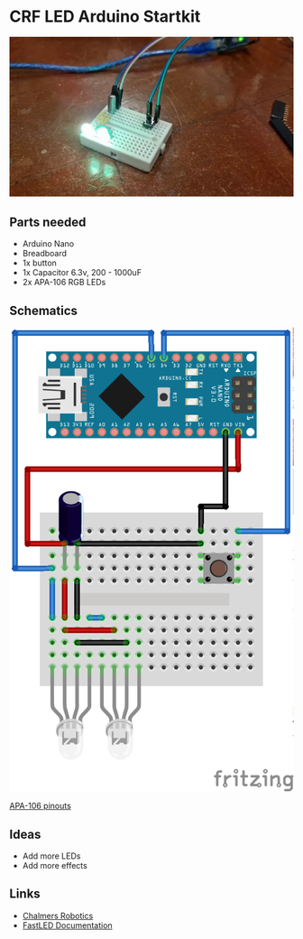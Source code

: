 # CRF LED Arduino Startkit

![LED](./led.webp)

## Parts needed

* Arduino Nano
* Breadboard
* 1x button
* 1x Capacitor 6.3v, 200 - 1000uF
* 2x APA-106 RGB LEDs

## Schematics

![Schematics](./startkit_led_bb.png)

[APA-106 pinouts](https://community.element14.com/resized-image/__size/600x600/__key/communityserver-discussions-components-files/215/contentimage_5F00_193552.jpg)

## Ideas

* Add more LEDs
* Add more effects 

## Links

* [Chalmers Robotics](https://chalmersrobotics.se/) 
* [FastLED Documentation](https://github.com/FastLED/FastLED/wiki/Overview)

